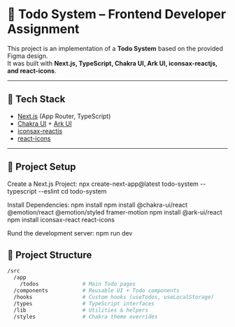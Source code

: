 # 📝 Todo System – Frontend Developer Assignment

This project is an implementation of a **Todo System** based on the provided Figma design.  
It was built with **Next.js, TypeScript, Chakra UI, Ark UI, iconsax-reactjs, and react-icons**.

---

## 🚀 Tech Stack

- [Next.js](https://nextjs.org/) (App Router, TypeScript)
- [Chakra UI](https://chakra-ui.com/) + [Ark UI](https://ark-ui.com/)
- [iconsax-reactjs](https://www.npmjs.com/package/iconsax-reactjs)
- [react-icons](https://react-icons.github.io/react-icons/)

---

## 📂 Project Setup
Create a Next.js Project:
npx create-next-app@latest todo-system --typescript --eslint
cd todo-system

Install Dependencies:
npm install
npm install @chakra-ui/react @emotion/react @emotion/styled framer-motion
npm install @ark-ui/react
npm install iconsax-react react-icons

Rund the development server:
npm run dev

## 📂 Project Structure

```bash
/src
  /app
    /todos              # Main Todo pages
  /components           # Reusable UI + Todo components
  /hooks                # Custom hooks (useTodos, useLocalStorage)
  /types                # TypeScript interfaces
  /lib                  # Utilities & helpers
  /styles               # Chakra theme overrides
